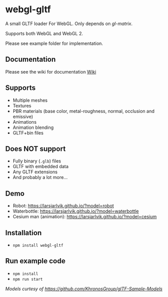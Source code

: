 # webgl-gltf
A small GLTF loader For WebGL. Only depends on *gl-matrix*.

Supports both WebGL and WebGL 2.

Please see example folder for implementation.

## Documentation
Please see the wiki for documentation
[Wiki](https://github.com/larsjarlvik/webgl-gltf/wiki)

## Supports
* Multiple meshes
* Textures
* PBR materials (base color, metal-roughness, normal, occlusion and emissive)
* Animations
* Animation blending
* GLTF+bin files

## Does NOT support
* Fully binary (`.glb`) files
* GLTF with embedded data
* Any GLTF extensions
* And probably a lot more...

## Demo
* Robot: https://larsjarlvik.github.io/?model=robot
* Waterbottle: https://larsjarlvik.github.io/?model=waterbottle
* Cesium man (animation): https://larsjarlvik.github.io/?model=cesium

## Installation
* `npm install webgl-gltf`

## Run example code
* `npm install`
* `npm run start`

*Models curtesy of https://github.com/KhronosGroup/glTF-Sample-Models*
